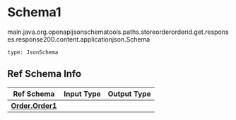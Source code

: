 # Schema1
main.java.org.openapijsonschematools.paths.storeorderorderid.get.responses.response200.content.applicationjson.Schema
```
type: JsonSchema
```

## Ref Schema Info
Ref Schema | Input Type | Output Type
---------- | ---------- | -----------
[**Order.Order1**](../../../../../../../../hematools/components/schemas/Order.md) |  | 
